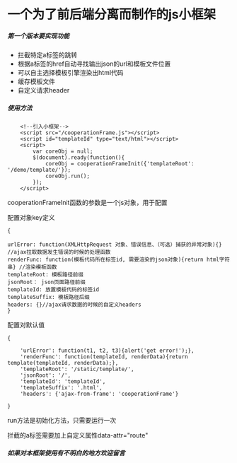 # 一个为了前后端分离而制作的js小框架

##### 第一个版本要实现功能


* 拦截特定a标签的跳转
* 根据a标签的href自动寻找输出json的url和模板文件位置
* 可以自主选择模板引擎渲染出html代码
* 缓存模板文件
* 自定义请求header

##### 使用方法

        
        <!--引入小框架-->
        <script src="/cooperationFrame.js"></script>
        <script id="templateId" type="text/html"></script>
        <script>
            var coreObj = null;
            $(document).ready(function(){
                coreObj = cooperationFrameInit({'templateRoot': '/demo/template/'});
                coreObj.run();
            });
        </script>
        
cooperationFrameInit函数的参数是一个js对象，用于配置

配置对象key定义

    {
    
    urlError: function(XMLHttpRequest 对象、错误信息、（可选）捕获的异常对象){} //ajax拉取数据发生错误的时候的处理函数
    renderFunc: function(模板代码所在标签id, 需要渲染的json对象){return html字符串} //渲染模板函数
    templateRoot: 模板路径前缀
    jsonRoot： json页面路径前缀
    templateId: 放置模板代码的标签id
    templateSuffix: 模板路径后缀
    headers: {}//ajax请求数据的时候的自定义headers
    }

配置对默认值

    {

        'urlError': function(t1, t2, t3){alert('get error!');},
        'renderFunc': function(templateId, renderData){return template(templateId, renderData);},
        'templateRoot': '/static/template/',
        'jsonRoot': '/',
        'templateId': 'templateId',
        'templateSuffix': '.html',
        'headers': {'ajax-from-frame': 'cooperationFrame'}

    }

run方法是初始化方法，只需要运行一次


拦截的a标签需要加上自定义属性data-attr="route"

##### 如果对本框架使用有不明白的地方欢迎留言


